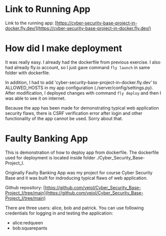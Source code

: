 # Link to Running App

Link to the running app: [https://cyber-security-base-project-in-docker.fly.dev/](https://cyber-security-base-project-in-docker.fly.dev/)

# How did I make deployment

It was really easy. I already had the dockerfile from previous exercise. I also had already fly.io account, so I just gave command `fly launch` in same folder with dockerfile.

In addition, I had to add 'cyber-security-base-project-in-docker.fly.dev' to ALLOWED_HOSTS in my app configuration (./server/config/settings.py). After modification, I deployed changes with command `fly deploy` and then I was able to see it on internet.

Because the app has been made for demonstrating typical web application security flaws, there is CSRF verification error after login and other functionality of the app cannot be used. Sorry about that.

# Faulty Banking App

This is demonstration of how to deploy app from dockerfile. The dockerfile used for deployment is located inside folder ./Cyber_Security_Base-Project_I.

Originally Faulty Banking App was my project for course Cyber Security Base and it was built for indroducing typical flaws of web application.

Github repository: [https://github.com/vejol/Cyber_Security_Base-Project_I/tree/main](https://github.com/vejol/Cyber_Security_Base-Project_I/tree/main)

There are three users: alice, bob and patrick. You can use following credentials for logging in and testing the application:

- alice:redqueen
- bob:squarepants
